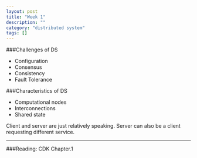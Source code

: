 ```yaml
---
layout: post
title: "Week 1"
description: ""
category: "distributed system"
tags: []
---
```


###Challenges of DS

- Configuration
- Consensus
- Consistency
- Fault Tolerance

###Characteristics of DS

- Computational nodes
- Interconnections
- Shared state

Client and server are just relatively speaking. Server can also be a client requesting different service.

***
###Reading: CDK Chapter.1


